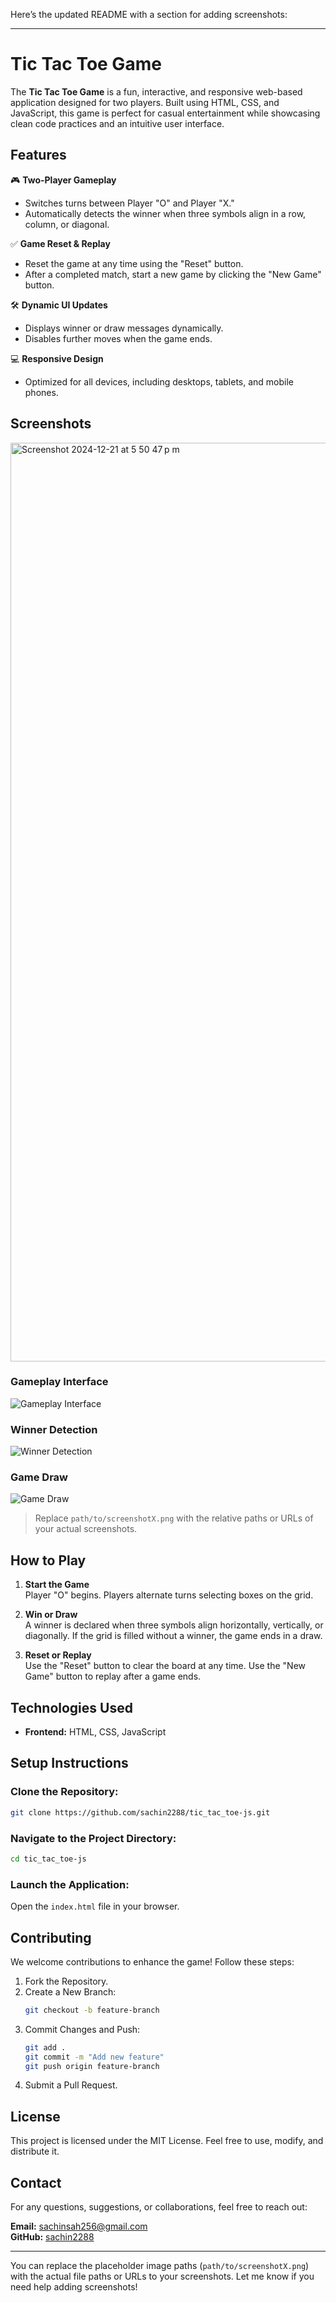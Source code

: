 Here’s the updated README with a section for adding screenshots:

---

# Tic Tac Toe Game

The **Tic Tac Toe Game** is a fun, interactive, and responsive web-based application designed for two players. Built using HTML, CSS, and JavaScript, this game is perfect for casual entertainment while showcasing clean code practices and an intuitive user interface.

## Features

🎮 **Two-Player Gameplay**  
- Switches turns between Player "O" and Player "X."
- Automatically detects the winner when three symbols align in a row, column, or diagonal.

✅ **Game Reset & Replay**  
- Reset the game at any time using the "Reset" button.
- After a completed match, start a new game by clicking the "New Game" button.

🛠️ **Dynamic UI Updates**  
- Displays winner or draw messages dynamically.
- Disables further moves when the game ends.

💻 **Responsive Design**  
- Optimized for all devices, including desktops, tablets, and mobile phones.

## Screenshots
<img width="1470" alt="Screenshot 2024-12-21 at 5 50 47 p m" src="https://github.com/user-attachments/assets/afc0a272-5e81-4f3e-9eb9-4bfa6150ccb0" />



### Gameplay Interface
![Gameplay Interface](path/to/screenshot1.png)

### Winner Detection
![Winner Detection](path/to/screenshot2.png)

### Game Draw
![Game Draw](path/to/screenshot3.png)

> Replace `path/to/screenshotX.png` with the relative paths or URLs of your actual screenshots.

## How to Play

1. **Start the Game**  
   Player "O" begins. Players alternate turns selecting boxes on the grid.

2. **Win or Draw**  
   A winner is declared when three symbols align horizontally, vertically, or diagonally. If the grid is filled without a winner, the game ends in a draw.

3. **Reset or Replay**  
   Use the "Reset" button to clear the board at any time. Use the "New Game" button to replay after a game ends.

## Technologies Used

- **Frontend:** HTML, CSS, JavaScript

## Setup Instructions

### Clone the Repository:
```bash
git clone https://github.com/sachin2288/tic_tac_toe-js.git
```

### Navigate to the Project Directory:
```bash
cd tic_tac_toe-js
```

### Launch the Application:
Open the `index.html` file in your browser.

## Contributing

We welcome contributions to enhance the game! Follow these steps:

1. Fork the Repository.
2. Create a New Branch:
   ```bash
   git checkout -b feature-branch
   ```
3. Commit Changes and Push:
   ```bash
   git add .
   git commit -m "Add new feature"
   git push origin feature-branch
   ```
4. Submit a Pull Request.

## License

This project is licensed under the MIT License. Feel free to use, modify, and distribute it.

## Contact

For any questions, suggestions, or collaborations, feel free to reach out:  

**Email:** sachinsah256@gmail.com  
**GitHub:** [sachin2288](https://github.com/sachin2288)

---

You can replace the placeholder image paths (`path/to/screenshotX.png`) with the actual file paths or URLs to your screenshots. Let me know if you need help adding screenshots!
